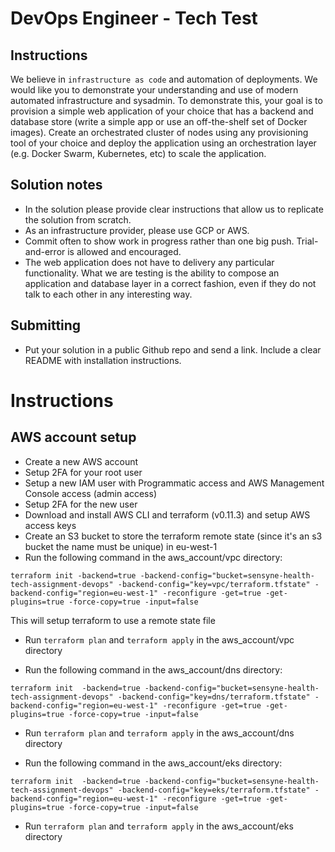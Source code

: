 # DevOps Engineer - Tech Test
## Instructions
We believe in `infrastructure as code` and automation of deployments. We would like you to demonstrate your understanding and use of modern automated infrastructure and sysadmin. To demonstrate this, your goal is to provision a simple web application of your choice that has a backend and database store (write a simple app or use an off-the-shelf set of Docker images). Create an orchestrated cluster of nodes using any provisioning tool of your choice and deploy the application using an orchestration layer (e.g. Docker Swarm, Kubernetes, etc) to scale the application.
## Solution notes
- In the solution please provide clear instructions that allow us to replicate the solution from scratch. 
- As an infrastructure provider, please use GCP or AWS. 
- Commit often to show work in progress rather than one big push. Trial-and-error is allowed and encouraged. 
- The web application does not have to delivery any particular functionality. What we are testing is the ability to compose an application and database layer in a correct fashion, even if they do not talk to each other in any interesting way.
## Submitting
- Put your solution in a public Github repo and send a link. Include a clear README with installation instructions.

# Instructions

## AWS account setup

- Create a new AWS account
- Setup 2FA for your root user
- Setup a new IAM user with Programmatic access and AWS Management Console access (admin access)
- Setup 2FA for the new user
- Download and install AWS CLI and terraform (v0.11.3) and setup AWS access keys
- Create an S3 bucket to store the terraform remote state (since it's an s3 bucket the name must be unique) in eu-west-1
- Run the following command in the aws_account/vpc directory:

`terraform init -backend=true -backend-config="bucket=sensyne-health-tech-assignment-devops" -backend-config="key=vpc/terraform.tfstate" -backend-config="region=eu-west-1" -reconfigure -get=true -get-plugins=true -force-copy=true -input=false`

This will setup terraform to use a remote state file

- Run `terraform plan` and `terraform apply` in the aws_account/vpc directory

- Run the following command in the aws_account/dns directory:

`terraform init  -backend=true -backend-config="bucket=sensyne-health-tech-assignment-devops" -backend-config="key=dns/terraform.tfstate" -backend-config="region=eu-west-1" -reconfigure -get=true -get-plugins=true -force-copy=true -input=false`

- Run `terraform plan` and `terraform apply` in the aws_account/dns directory

- Run the following command in the aws_account/eks directory:

`terraform init  -backend=true -backend-config="bucket=sensyne-health-tech-assignment-devops" -backend-config="key=eks/terraform.tfstate" -backend-config="region=eu-west-1" -reconfigure -get=true -get-plugins=true -force-copy=true -input=false`

- Run `terraform plan` and `terraform apply` in the aws_account/eks directory



